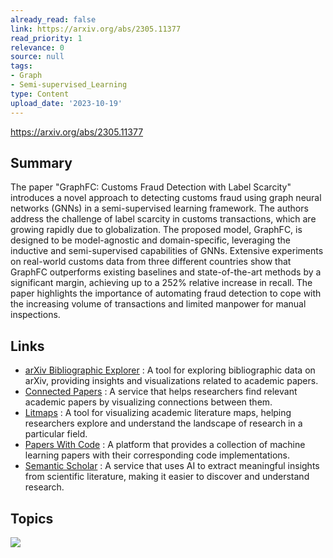 ```yaml
---
already_read: false
link: https://arxiv.org/abs/2305.11377
read_priority: 1
relevance: 0
source: null
tags:
- Graph
- Semi-supervised_Learning
type: Content
upload_date: '2023-10-19'
---
```


https://arxiv.org/abs/2305.11377
## Summary

The paper "GraphFC: Customs Fraud Detection with Label Scarcity" introduces a novel approach to detecting customs fraud using graph neural networks (GNNs) in a semi-supervised learning framework. The authors address the challenge of label scarcity in customs transactions, which are growing rapidly due to globalization. The proposed model, GraphFC, is designed to be model-agnostic and domain-specific, leveraging the inductive and semi-supervised capabilities of GNNs. Extensive experiments on real-world customs data from three different countries show that GraphFC outperforms existing baselines and state-of-the-art methods by a significant margin, achieving up to a 252% relative increase in recall. The paper highlights the importance of automating fraud detection to cope with the increasing volume of transactions and limited manpower for manual inspections.
## Links

- [arXiv Bibliographic Explorer](https://info.arxiv.org/labs/showcase.html#arxiv-bibliographic-explorer) : A tool for exploring bibliographic data on arXiv, providing insights and visualizations related to academic papers.
- [Connected Papers](https://www.connectedpapers.com/about) : A service that helps researchers find relevant academic papers by visualizing connections between them.
- [Litmaps](https://www.litmaps.co/) : A tool for visualizing academic literature maps, helping researchers explore and understand the landscape of research in a particular field.
- [Papers With Code](https://paperswithcode.com/) : A platform that provides a collection of machine learning papers with their corresponding code implementations.
- [Semantic Scholar](https://api.semanticscholar.org/arXiv:2305.11377) : A service that uses AI to extract meaningful insights from scientific literature, making it easier to discover and understand research.

## Topics

![](topics/Model/GraphFC)